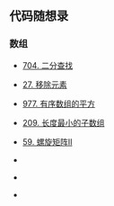 ## 代码随想录

### 数组

* [704. 二分查找](../LeetCode/704.binary-search.py)
* [27. 移除元素](../LeetCode/27.remove-element.py)
* [977. 有序数组的平方](../LeetCode/977.squares-of-a-sorted-array.py)
* [209. 长度最小的子数组](../LeetCode/209.minimum-size-subarray-sum.py)
* [59. 螺旋矩阵II](../LeetCode/)
* [](../LeetCode/)
* [](../LeetCode/)

* [](../LeetCode/)